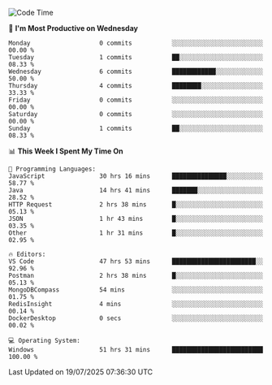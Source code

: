 <!--START_SECTION:waka-->
![Code Time](http://img.shields.io/badge/Code%20Time-5%2C348%20hrs%2023%20mins-blue)

📅 **I'm Most Productive on Wednesday** 

```text
Monday                   0 commits           ░░░░░░░░░░░░░░░░░░░░░░░░░   00.00 % 
Tuesday                  1 commits           ██░░░░░░░░░░░░░░░░░░░░░░░   08.33 % 
Wednesday                6 commits           ████████████░░░░░░░░░░░░░   50.00 % 
Thursday                 4 commits           ████████░░░░░░░░░░░░░░░░░   33.33 % 
Friday                   0 commits           ░░░░░░░░░░░░░░░░░░░░░░░░░   00.00 % 
Saturday                 0 commits           ░░░░░░░░░░░░░░░░░░░░░░░░░   00.00 % 
Sunday                   1 commits           ██░░░░░░░░░░░░░░░░░░░░░░░   08.33 % 
```


📊 **This Week I Spent My Time On** 

```text
💬 Programming Languages: 
JavaScript               30 hrs 16 mins      ███████████████░░░░░░░░░░   58.77 % 
Java                     14 hrs 41 mins      ███████░░░░░░░░░░░░░░░░░░   28.52 % 
HTTP Request             2 hrs 38 mins       █░░░░░░░░░░░░░░░░░░░░░░░░   05.13 % 
JSON                     1 hr 43 mins        █░░░░░░░░░░░░░░░░░░░░░░░░   03.35 % 
Other                    1 hr 31 mins        █░░░░░░░░░░░░░░░░░░░░░░░░   02.95 % 

🔥 Editors: 
VS Code                  47 hrs 53 mins      ███████████████████████░░   92.96 % 
Postman                  2 hrs 38 mins       █░░░░░░░░░░░░░░░░░░░░░░░░   05.13 % 
MongoDBCompass           54 mins             ░░░░░░░░░░░░░░░░░░░░░░░░░   01.75 % 
RedisInsight             4 mins              ░░░░░░░░░░░░░░░░░░░░░░░░░   00.14 % 
DockerDesktop            0 secs              ░░░░░░░░░░░░░░░░░░░░░░░░░   00.02 % 

💻 Operating System: 
Windows                  51 hrs 31 mins      █████████████████████████   100.00 % 
```


 Last Updated on 19/07/2025 07:36:30 UTC
<!--END_SECTION:waka-->
